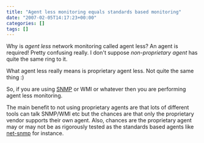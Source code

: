 ```yaml
---
title: "Agent less monitoring equals standards based monitoring"
date: "2007-02-05T14:17:23+00:00"
categories: []
tags: []
---
```


Why is <em>agent less</em> network monitoring called agent less? An agent is required! Pretty confusing really. I don't suppose <em>non-proprietary agent</em> has quite the same ring to it.

What agent less really means is proprietary agent less. Not quite the same thing :)

So, if you are using <a href="http://en.wikipedia.org/wiki/Simple_Network_Management_Protocol">SNMP</a> or WMI or whatever then you are performing agent less monitoring.

The main benefit to not using proprietary agents are that lots of different tools can talk SNMP/WMI etc but the chances are that only the proprietary vendor supports their own agent. Also, chances are the proprietary agent may or may not be as rigorously tested as the standards based agents like <a href="http://net-snmp.sourceforge.net/">net-snmp</a> for instance.




